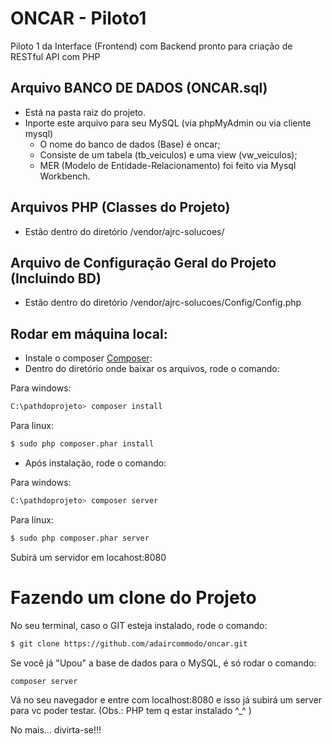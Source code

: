 # ONCAR - Piloto1
Piloto 1 da Interface (Frontend) com Backend pronto para criação de RESTful API com PHP

## Arquivo BANCO DE DADOS (ONCAR.sql)
- Está na pasta raiz do projeto.
- Inporte este arquivo para seu MySQL (via phpMyAdmin ou via cliente mysql)
   - O nome do banco de dados (Base) é oncar;
   - Consiste de um tabela (tb_veiculos) e uma view (vw_veiculos);
   - MER (Modelo de Entidade-Relacionamento) foi feito via Mysql Workbench.

## Arquivos PHP (Classes do Projeto)
- Estão dentro do diretório /vendor/ajrc-solucoes/

## Arquivo de Configuração Geral do Projeto (Incluindo BD) 
- Estão dentro do diretório /vendor/ajrc-solucoes/Config/Config.php

## Rodar em máquina local:
- Instale o composer [Composer](https://getcomposer.org/):
- Dentro do diretório onde baixar os arquivos, rode o comando:

Para windows:
```sh
C:\pathdoprojeto> composer install
```

Para linux:
```sh
$ sudo php composer.phar install
```

- Após instalação, rode o comando:

Para windows:
```sh
C:\pathdoprojeto> composer server
```

Para linux:
```sh
$ sudo php composer.phar server
```

Subirá um servidor em locahost:8080

# Fazendo um clone do Projeto

No seu terminal, caso o GIT esteja instalado, rode o comando:

```sh
$ git clone https://github.com/adaircommodo/oncar.git
```

Se você já "Upou" a base de dados para o MySQL, é só rodar o comando:

```sh
composer server
```

Vá no seu navegador e entre com localhost:8080 e isso já subirá um server para vc poder testar. (Obs.: PHP tem q estar instalado ^_^ )

No mais... divirta-se!!!


